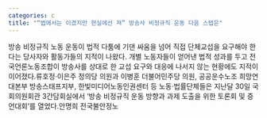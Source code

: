 ```yaml
---
categories: c
title: "“법에서는 이겼지만 현실에선 져” 방송사 비정규직 운동 다음 스텝은"
---
```

방송 비정규직 노동 운동이 법적 다툼에 기댄 싸움을 넘어 직접 단체교섭을 요구해야 한다는 당사자와 활동가들의 지적이 나왔다. 개별 노동자들이 얻어낸 법적 성과를 두고 전국언론노동조합이 방송사를 상대로 한 교섭 요구와 대응에 나서지 않는 현황에도 지적이 이어졌다.류호정·이은주 정의당 의원과 이병훈 더불어민주당 의원, 공공운수노조 희망연대본부 방송스태프지부, 한빛미디어노동인권센터 등 노동·법률단체들은 지난달 30일 국회의원회관 3간담회실에서 ‘방송 비정규직 운동 방향과 과제 도출을 위한 토론회 및 증언대회’를 열었다.안명희 전국불안정노